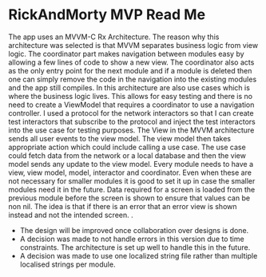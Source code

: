 # RickAndMorty MVP Read Me

The app uses an MVVM-C Rx Architecture.
The reason why this architecture was selected is that MVVM separates business logic from view logic.
The coordinator part makes navigation between modules easy by allowing a few lines of code to show a new view. The coordinator also acts as the only entry point for the next module and if a module is deleted then one can simply remove the code in the navigation into the existing modules and the app still compiles.
In this architecture are also use cases which is where the business logic lives. This allows for easy testing and there is no need to create a ViewModel that requires a coordinator to use a navigation controller. 
I used a protocol for the network interactors so that I can create test interactors that subscribe to the protocol and inject the test interactors into the use case for testing purposes.
The View in the MVVM architecture sends all user events to the view model. The view model then takes appropriate action which could include calling a use case. The use case could fetch data from the network or a local database and then the view model sends any update to the view model.
Every module needs to have a view, view model, model, interactor and coordinator. Even when these are not necessary for smaller modules it is good to set it up in case the smaller modules need it in the future. 
Data required for a screen is loaded from the previous module before the screen is shown to ensure that values can be non nil. The idea is that if there is an error that an error view is shown instead and not the intended screen. .

- The design will be improved once collaboration over designs is done.
- A decision was made to not handle errors in this version due to time constraints. The architecture is set up well to handle this in the future.
- A decision was made to use one localized string file rather than multiple localised strings per module.
